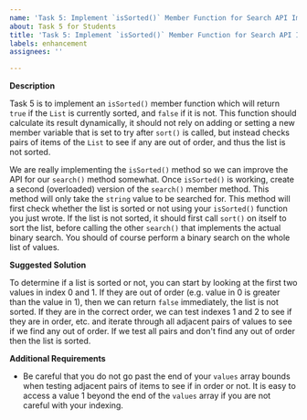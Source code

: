 ```yaml
---
name: 'Task 5: Implement `isSorted()` Member Function for Search API Improvements'
about: Task 5 for Students
title: 'Task 5: Implement `isSorted()` Member Function for Search API Improvements'
labels: enhancement
assignees: ''

---
```


**Description**

Task 5 is to implement an `isSorted()` member function which will return `true` if the `List` is currently sorted, and `false` if it is not.  This  function should calculate its result dynamically, it should not rely on adding or setting a new member variable that is set to try after `sort()` is called, but instead checks pairs of items of the `List` to see if any are out of order, and thus the list is not sorted.

We are really implementing the `isSorted()` method so we can improve the API for our `search()` method somewhat.  Once `isSorted()` is working, create a second (overloaded) version of the `search()` member method.  This method will only take the `string` value to be searched for.  This method will first check whether the list is sorted or not using your `isSorted()` function you just wrote.  If the list is not sorted, it should first call `sort()` on itself to sort the list, before calling the other `search()` that implements the actual binary search.  You should of course perform a binary search on the whole list of values.

**Suggested Solution**

To determine if a list is sorted or not, you can start by looking at the first two values in index 0 and 1.  If they are out of order (e.g. value in 0 is greater than the value in 1), then we can return `false` immediately, the list is not sorted.  If they are in the correct order, we can test indexes 1 and 2 to see if they are in order, etc. and iterate through all adjacent pairs of values to see if we find any out of order.  If we test all pairs and don't find any out of order then the list is sorted.

**Additional Requirements**

- Be careful that you do not go past the end of your `values` array
  bounds when testing adjacent pairs of items to see if in order
  or not.  It is easy to access a value 1 beyond the end of the
  `values` array if you are not careful with your indexing.
  

